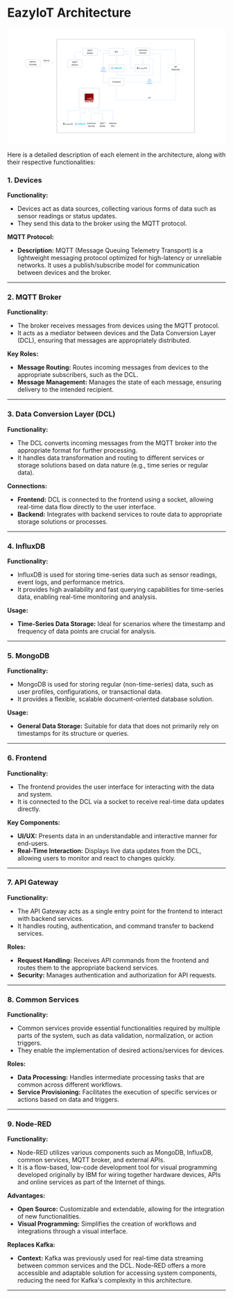 # EazyIoT Architecture



![My Image](./_media/EazyIoT1.png "Optional Title")



Here is a detailed description of each element in the architecture, along with their respective functionalities:

### 1. **Devices**
**Functionality:**
- Devices act as data sources, collecting various forms of data such as sensor readings or status updates.
- They send this data to the broker using the MQTT protocol.

**MQTT Protocol:**
- **Description:** MQTT (Message Queuing Telemetry Transport) is a lightweight messaging protocol optimized for high-latency or unreliable networks. It uses a publish/subscribe model for communication between devices and the broker.

---

### 2. **MQTT Broker**
**Functionality:**
- The broker receives messages from devices using the MQTT protocol.
- It acts as a mediator between devices and the Data Conversion Layer (DCL), ensuring that messages are appropriately distributed.

**Key Roles:**
- **Message Routing:** Routes incoming messages from devices to the appropriate subscribers, such as the DCL.
- **Message Management:** Manages the state of each message, ensuring delivery to the intended recipient.

---

### 3. **Data Conversion Layer (DCL)**
**Functionality:**
- The DCL converts incoming messages from the MQTT broker into the appropriate format for further processing.
- It handles data transformation and routing to different services or storage solutions based on data nature (e.g., time series or regular data).

**Connections:**
- **Frontend:** DCL is connected to the frontend using a socket, allowing real-time data flow directly to the user interface.
- **Backend:** Integrates with backend services to route data to appropriate storage solutions or processes.

---

### 4. **InfluxDB**
**Functionality:**
- InfluxDB is used for storing time-series data such as sensor readings, event logs, and performance metrics.
- It provides high availability and fast querying capabilities for time-series data, enabling real-time monitoring and analysis.

**Usage:**
- **Time-Series Data Storage:** Ideal for scenarios where the timestamp and frequency of data points are crucial for analysis.

---

### 5. **MongoDB**
**Functionality:**
- MongoDB is used for storing regular (non-time-series) data, such as user profiles, configurations, or transactional data.
- It provides a flexible, scalable document-oriented database solution.

**Usage:**
- **General Data Storage:** Suitable for data that does not primarily rely on timestamps for its structure or queries.

---

### 6. **Frontend**
**Functionality:**
- The frontend provides the user interface for interacting with the data and system.
- It is connected to the DCL via a socket to receive real-time data updates directly.

**Key Components:**
- **UI/UX:** Presents data in an understandable and interactive manner for end-users.
- **Real-Time Interaction:** Displays live data updates from the DCL, allowing users to monitor and react to changes quickly.

---

### 7. **API Gateway**
**Functionality:**
- The API Gateway acts as a single entry point for the frontend to interact with backend services.
- It handles routing, authentication, and command transfer to backend services.

**Roles:**
- **Request Handling:** Receives API commands from the frontend and routes them to the appropriate backend services.
- **Security:** Manages authentication and authorization for API requests.

---

### 8. **Common Services**
**Functionality:**
- Common services provide essential functionalities required by multiple parts of the system, such as data validation, normalization, or action triggers.
- They enable the implementation of desired actions/services for devices.

**Roles:**
- **Data Processing:** Handles intermediate processing tasks that are common across different workflows.
- **Service Provisioning:** Facilitates the execution of specific services or actions based on data and triggers.

---

### 9. **Node-RED**
**Functionality:**
- Node-RED utilizes various components such as MongoDB, InfluxDB, common services, MQTT broker, and external APIs.
- It is a flow-based, low-code development tool for visual programming developed originally by IBM for wiring together hardware devices, APIs and online services as part of the Internet of things.

**Advantages:**
- **Open Source:** Customizable and extendable, allowing for the integration of new functionalities.
- **Visual Programming:** Simplifies the creation of workflows and integrations through a visual interface.

**Replaces Kafka:**
- **Context:** Kafka was previously used for real-time data streaming between common services and the DCL. Node-RED offers a more accessible and adaptable solution for accessing system components, reducing the need for Kafka's complexity in this architecture.

---

